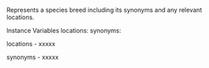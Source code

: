 Represents a species breed including its synonyms and any relevant locations.

Instance Variables
	locations:		<Collection>
	synonyms:		<Collection>

locations
	- xxxxx

synonyms
	- xxxxx

